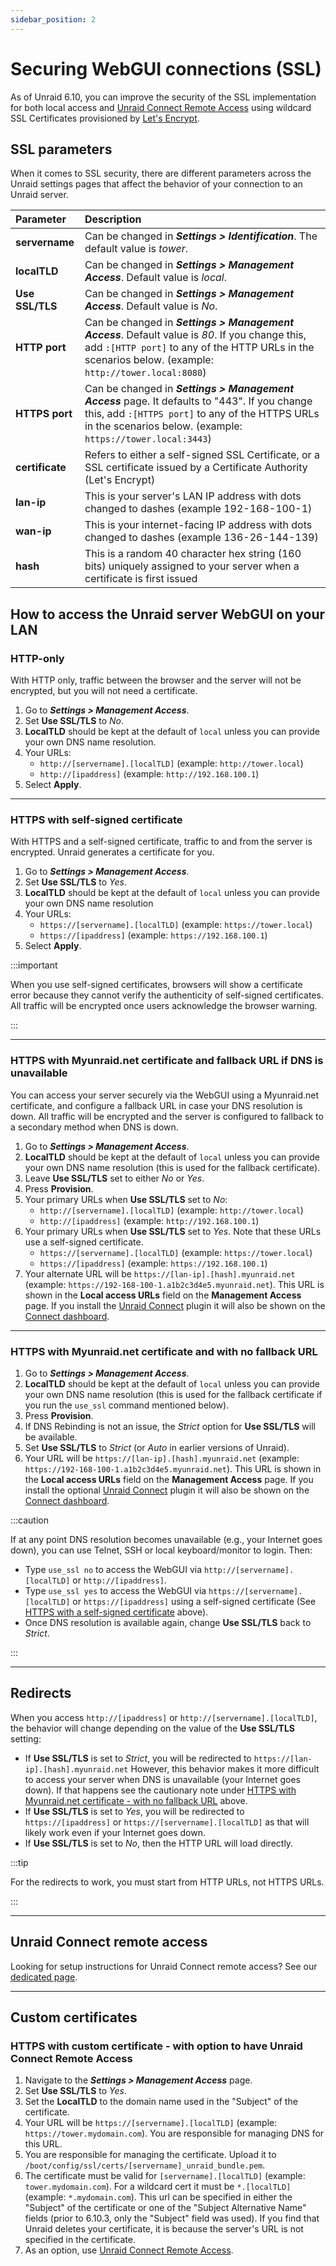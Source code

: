 ```yaml
---
sidebar_position: 2
---
```


# Securing WebGUI connections (SSL)

As of Unraid 6.10, you can improve the security of the SSL implementation for both local access and [Unraid Connect Remote Access](/connect/remote-access.md) using wildcard SSL Certificates provisioned by [Let's Encrypt](https://letsencrypt.org/).

## SSL parameters

When it comes to SSL security, there are different parameters across the Unraid settings pages that affect the behavior of your connection to an Unraid server.

| Parameter | Description|
|:--|:--|
| **servername** | Can be changed in ***Settings > Identification***. The default value is *tower*. |
| **localTLD** | Can be changed in ***Settings > Management Access***. Default value is *local*. |
| **Use SSL/TLS** | Can be changed in ***Settings > Management Access***. Default value is *No*. |
| **HTTP port** | Can be changed in ***Settings > Management Access***. Default value is *80*. If you change this, add `:[HTTP port]` to any of the HTTP URLs in the scenarios below. (example: `http://tower.local:8080`) |
| **HTTPS port** | Can be changed in ***Settings > Management Access*** page. It defaults to "443". If you change this, add `:[HTTPS port]` to any of the HTTPS URLs in the scenarios below. (example: `https://tower.local:3443`) |
| **certificate** | Refers to either a self-signed SSL Certificate, or a SSL certificate issued by a Certificate Authority (Let's Encrypt) |
| **lan-ip** | This is your server's LAN IP address with dots changed to dashes (example 192-168-100-1) |
| **wan-ip** | This is your internet-facing IP address with dots changed to dashes (example 136-26-144-139) |
| **hash** | This is a random 40 character hex string (160 bits) uniquely assigned to your server when a certificate is first issued |

## How to access the Unraid server WebGUI on your LAN

### HTTP-only

With HTTP only, traffic between the browser and the server will not be encrypted, but you will not need a certificate.

1. Go to ***Settings > Management Access***.
2. Set **Use SSL/TLS** to *No*.
3. **LocalTLD** should be kept at the default of `local` unless you can provide your own DNS name resolution.
4. Your URLs:
    * `http://[servername].[localTLD]` (example: `http://tower.local`)
    * `http://[ipaddress]` (example: `http://192.168.100.1`)
5. Select **Apply**.

---

### HTTPS with self-signed certificate

With HTTPS and a self-signed certificate, traffic to and from the server is encrypted. Unraid generates a certificate for you.

1. Go to ***Settings > Management Access***.
2. Set **Use SSL/TLS** to *Yes*.
3. **LocalTLD** should be kept at the default of `local` unless you can provide your own DNS name resolution
4. Your URLs:
    * `https://[servername].[localTLD]` (example: `https://tower.local`)
    * `https://[ipaddress]` (example: `https://192.168.100.1`)
5. Select **Apply**.

:::important

When you use self-signed certificates, browsers will show a certificate error because they cannot verify the authenticity of self-signed certificates. All traffic will be encrypted once users acknowledge the browser warning.

:::

---

### HTTPS with Myunraid.net certificate and fallback URL if DNS is unavailable

You can access your server securely via the WebGUI using a Myunraid.net certificate, and configure a fallback URL in case your DNS resolution is down. All traffic will be encrypted and the server is configured to fallback to a secondary method when DNS is down.

1. Go to ***Settings > Management Access***.
2. **LocalTLD** should be kept at the default of `local` unless you can provide your own DNS name resolution (this is used for the fallback certificate).
3. Leave **Use SSL/TLS** set to either *No* or *Yes*.
4. Press **Provision**.
5. Your primary URLs when **Use SSL/TLS** set to *No*:
    * `http://[servername].[localTLD]` (example: `http://tower.local`)
    * `http://[ipaddress]` (example: `http://192.168.100.1`)
6. Your primary URLs when **Use SSL/TLS** set to *Yes*. Note that these URLs use a self-signed certificate.
    * `https://[servername].[localTLD]` (example: `https://tower.local`)
    * `https://[ipaddress]` (example: `https://192.168.100.1`)
7. Your alternate URL will be `https://[lan-ip].[hash].myunraid.net` (example: `https://192-168-100-1.a1b2c3d4e5.myunraid.net`). This URL is shown in the **Local access URLs** field on the **Management Access** page. If you install the [Unraid Connect](/connect/index.md) plugin it will also be shown on the [Connect dashboard](https://connect.myunraid.net/).

---

### HTTPS with Myunraid.net certificate and with no fallback URL

1. Go to ***Settings > Management Access***.
2. **LocalTLD** should be kept at the default of `local` unless you can provide your own DNS name resolution (this is used for the fallback certificate if you run the `use_ssl` command mentioned below).
3. Press **Provision**.
4. If DNS Rebinding is not an issue, the *Strict* option for **Use SSL/TLS** will be available.
5. Set **Use SSL/TLS** to *Strict* (or *Auto* in earlier versions of Unraid).
6. Your URL will be `https://[lan-ip].[hash].myunraid.net` (example: `https://192-168-100-1.a1b2c3d4e5.myunraid.net`). This URL is shown in the **Local access URLs** field on the **Management Access** page. If you install the optional [Unraid Connect](/connect/index.md) plugin it will also be shown on the [Connect dashboard](https://connect.myunraid.net/).

:::caution

If at any point DNS resolution becomes unavailable (e.g., your Internet goes down), you can use Telnet, SSH or local keyboard/monitor to login. Then:

* Type `use_ssl no` to access the WebGUI via `http://[servername].[localTLD]` or `http://[ipaddress]`.
* Type `use_ssl yes` to access the WebGUI via `https://[servername].[localTLD]` or `https://[ipaddress]` using a self-signed certificate (See [HTTPS with a self-signed certificate](#https-with-self-signed-certificate) above).
* Once DNS resolution is available again, change **Use SSL/TLS** back to *Strict*.

:::

---

## Redirects

When you access `http://[ipaddress]` or `http://[servername].[localTLD]`, the behavior will change depending on the value of the **Use SSL/TLS** setting:

* If **Use SSL/TLS** is set to *Strict*, you will be redirected to `https://[lan-ip].[hash].myunraid.net` However, this behavior makes it more difficult to access your server when DNS is unavailable (your Internet goes down). If that happens see the cautionary note under [HTTPS with Myunraid.net certificate - with no fallback URL](#https-with-myunraidnet-certificate-and-with-no-fallback-url) above.
* If **Use SSL/TLS** is set to *Yes*, you will be redirected to `https://[ipaddress]` or `https://[servername].[localTLD]` as that will likely work even if your Internet goes down.
* If **Use SSL/TLS** is set to *No*, then the HTTP URL will load directly.

:::tip

For the redirects to work, you must start from HTTP URLs, not HTTPS URLs.

:::

---

## Unraid Connect remote access

Looking for setup instructions for Unraid Connect remote access? See our [dedicated page](/docs/connect/remote-access.md).

<!--

1. Install the [Unraid Connect](/connect/index.md) plugin.
2. Navigate to the ***Settings > Management Access*** page.
3. Click **Provision** if you haven't already.
4. Regardless of the value of **Use SSL/TLS**, you will have the option to access the server using `https://[lan-ip].[hash].myunraid.net:[wan-port]` (example: `https://192-168-100-1.a1b2c3d4e5.myunraid.net`).
5. Navigate to ***Settings > Management Access > Unraid Connect*** page.
6. Set **Allow Remote Access** to *Yes*.
7. Set the **WAN port** you want to use. For added security we recommend you choose a random port over 1000 rather than using the default of 443. i.e. something like 13856, 48653, and so on.
8. Select **Apply**.
9. Setup your router to port forward the **WAN port** you specified to the LAN IP address and **HTTPS port** used by the server. There is a note on the screen telling you the exact port and IP to use.
10. Select the **Check** button. If the port is forwarded correctly you will see a message saying "Your Unraid Server is reachable from the Internet".
11. Select **Apply**.

To access your server using Remote Access, log in to the Unraid Connect Dashboard and select the **Remote Access** link. The URL will be `https://[wan-ip].[hash].myunraid.net:[wan-port]` (example: `https://136-26-144-139.a1b2c3d4e5.myunraid.net:13856`).

-->

---

## Custom certificates

### HTTPS with custom certificate - with option to have Unraid Connect Remote Access

1. Navigate to the ***Settings > Management Access*** page.
2. Set **Use SSL/TLS** to *Yes*.
3. Set the **LocalTLD** to the domain name used in the "Subject" of the certificate.
4. Your URL will be `https://[servername].[localTLD]` (example: `https://tower.mydomain.com`). You are responsible for managing DNS for this URL.
5. You are responsible for managing the certificate. Upload it to `/boot/config/ssl/certs/[servername]_unraid_bundle.pem`.
6. The certificate must be valid for `[servername].[localTLD]` (example: `tower.mydomain.com`). For a wildcard cert it must be `*.[localTLD]` (example: `*.mydomain.com`). This url can be specified in either the "Subject" of the certificate or one of the "Subject Alternative Name" fields (prior to 6.10.3, only the "Subject" field was used). If you find that Unraid deletes your certificate, it is because the server's URL is not specified in the certificate.
7. As an option, use [Unraid Connect Remote Access](#unraid-connect-remote-access).
